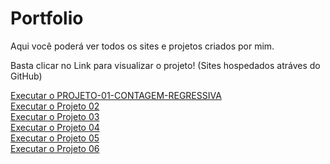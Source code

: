# Portfolio
Aqui você poderá ver todos os sites e projetos criados por mim.

Basta clicar no Link para visualizar o projeto! (Sites hospedados atráves do GitHub)


<a href="https://lukones.github.io/Portfolio/PROJETO-01-CONTAGEM-REGRESSIVA/index.html" targent="_blank">
    Executar o PROJETO-01-CONTAGEM-REGRESSIVA
</a>
<br>
<a href="https://lukones.github.io/repository-evolution/DESAFIOS/DESAFIO%20010/adroid.html#" targent="_blank">
    Executar o Projeto 02
</a>
<br>
<a href="https://lukones.github.io/repository-evolution/FRONTENDMENTOR/DESAFIO-001/qr-code-component-main/index.html" targent="_blank">
    Executar o Projeto 03
</a>
<br>
<a href="https://lukones.github.io/repository-evolution/PROJETO-01-COUNTDOWN-TIMER/index.html" targent="_blank">
    Executar o Projeto 04
</a>
<br>
<a href="https://carvalhovendasautomaticas.com/" targent="_blank">
    Executar o Projeto 05
</a>
<br>
<a href="https://lukones.github.io/repository-evolution/FULLSTACK/CURSO-UDEMY/index.html" targent="_blank">
    Executar o Projeto 06
</a>